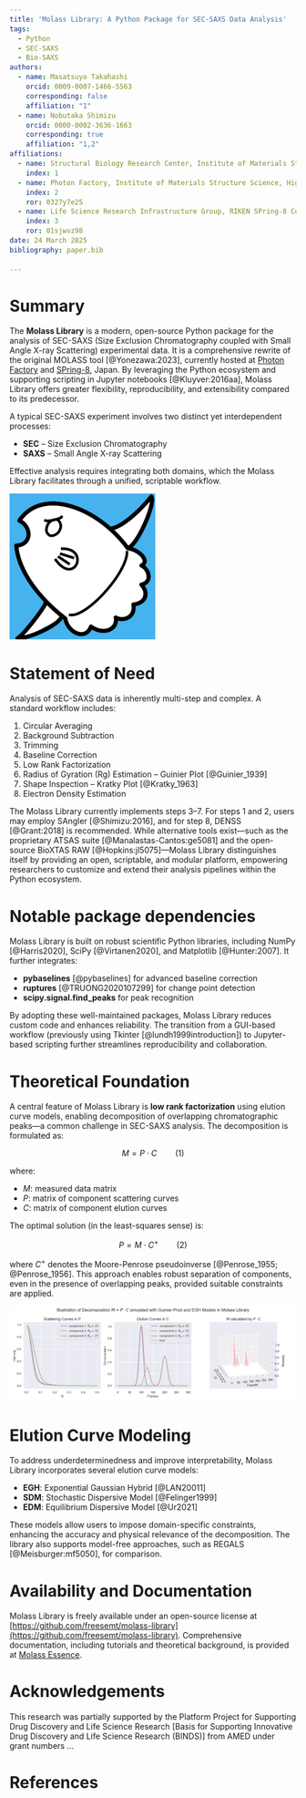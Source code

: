 ```yaml
---
title: 'Molass Library: A Python Package for SEC-SAXS Data Analysis'
tags:
  - Python
  - SEC-SAXS
  - Bio-SAXS
authors:
  - name: Masatsuyo Takahashi
    orcid: 0009-0007-1466-5563
    corresponding: false    
    affiliation: "1"
  - name: Nobutaka Shimizu
    orcid: 0000-0002-3636-1663
    corresponding: true
    affiliation: "1,2"
affiliations:
  - name: Structural Biology Research Center, Institute of Materials Structure Science, High Energy Accelerator Research Organization (KEK)
    index: 1
  - name: Photon Factory, Institute of Materials Structure Science, High Energy Accelerator Research Organization (KEK)
    index: 2
    ror: 0327y7e25
  - name: Life Science Research Infrastructure Group, RIKEN SPring-8 Center
    index: 3
    ror: 01sjwvz98
date: 24 March 2025
bibliography: paper.bib

---
```


# Summary

The **Molass Library** is a modern, open-source Python package for the analysis of SEC-SAXS (Size Exclusion Chromatography coupled with Small Angle X-ray Scattering) experimental data. It is a comprehensive rewrite of the original MOLASS tool [@Yonezawa:2023], currently hosted at [Photon Factory](https://pfwww.kek.jp/saxs/MOLASS.html) and [SPring-8](https://www.riken.jp/en/research/labs/rsc/rd_ts_sra/life_sci_res_infrastruct/index.html), Japan. By leveraging the Python ecosystem and supporting scripting in Jupyter notebooks [@Kluyver:2016aa], Molass Library offers greater flexibility, reproducibility, and extensibility compared to its predecessor.

A typical SEC-SAXS experiment involves two distinct yet interdependent processes:

* **SEC** – Size Exclusion Chromatography
* **SAXS** – Small Angle X-ray Scattering

Effective analysis requires integrating both domains, which the Molass Library facilitates through a unified, scriptable workflow.

![Logo of Molass Library designed by K. Yatabe](docs/_static/molass_256.png)

# Statement of Need

Analysis of SEC-SAXS data is inherently multi-step and complex. A standard workflow includes:

1. Circular Averaging
2. Background Subtraction
3. Trimming
4. Baseline Correction
5. Low Rank Factorization
6. Radius of Gyration (Rg) Estimation – Guinier Plot [@Guinier_1939]
7. Shape Inspection – Kratky Plot [@Kratky_1963]
8. Electron Density Estimation

The Molass Library currently implements steps 3–7. For steps 1 and 2, users may employ SAngler [@Shimizu:2016], and for step 8, DENSS [@Grant:2018] is recommended. While alternative tools exist—such as the proprietary ATSAS suite [@Manalastas-Cantos:ge5081] and the open-source BioXTAS RAW [@Hopkins:jl5075]—Molass Library distinguishes itself by providing an open, scriptable, and modular platform, empowering researchers to customize and extend their analysis pipelines within the Python ecosystem.

# Notable package dependencies

Molass Library is built on robust scientific Python libraries, including NumPy [@Harris2020], SciPy [@Virtanen2020], and Matplotlib [@Hunter:2007]. It further integrates:

* **pybaselines** [@pybaselines] for advanced baseline correction
* **ruptures** [@TRUONG2020107299] for change point detection
* **scipy.signal.find_peaks** for peak recognition

By adopting these well-maintained packages, Molass Library reduces custom code and enhances reliability. The transition from a GUI-based workflow (previously using Tkinter [@lundh1999introduction]) to Jupyter-based scripting further streamlines reproducibility and collaboration.

# Theoretical Foundation

A central feature of Molass Library is **low rank factorization** using elution curve models, enabling decomposition of overlapping chromatographic peaks—a common challenge in SEC-SAXS analysis. The decomposition is formulated as:

$$ M = P \cdot C \qquad (1) $$

where:

* $M$: measured data matrix
* $P$: matrix of component scattering curves
* $C$: matrix of component elution curves

The optimal solution (in the least-squares sense) is:

$$ P = M \cdot C^{+} \qquad (2) $$

where $C^{+}$ denotes the Moore-Penrose pseudoinverse [@Penrose_1955; @Penrose_1956]. This approach enables robust separation of components, even in the presence of overlapping peaks, provided suitable constraints are applied.

![Illustration of Decomposition using Simulated Data](docs/_static/simulated_data.png)

# Elution Curve Modeling

To address underdeterminedness and improve interpretability, Molass Library incorporates several elution curve models:

* **EGH**: Exponential Gaussian Hybrid [@LAN20011]
* **SDM**: Stochastic Dispersive Model [@Felinger1999]
* **EDM**: Equilibrium Dispersive Model [@Ur2021]

These models allow users to impose domain-specific constraints, enhancing the accuracy and physical relevance of the decomposition. The library also supports model-free approaches, such as REGALS [@Meisburger:mf5050], for comparison.

# Availability and Documentation

Molass Library is freely available under an open-source license at [https://github.com/freesemt/molass-library](https://github.com/freesemt/molass-library). Comprehensive documentation, including tutorials and theoretical background, is provided at [Molass Essence](https://freesemt.github.io/molass-essence/chapters/04/lowrank.html).

# Acknowledgements

This research was partially supported by the Platform Project for Supporting Drug Discovery and Life Science Research [Basis for Supporting Innovative Drug Discovery and Life Science Research (BINDS)] from AMED under grant numbers ...

# References

